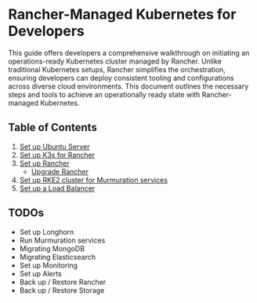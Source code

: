 # Rancher-Managed Kubernetes for Developers

This guide offers developers a comprehensive walkthrough on initiating an operations-ready Kubernetes cluster managed by Rancher. Unlike traditional Kubernetes setups, Rancher simplifies the orchestration, ensuring developers can deploy consistent tooling and configurations across diverse cloud environments. This document outlines the necessary steps and tools to achieve an operationally ready state with Rancher-managed Kubernetes.

## Table of Contents

1. [Set up Ubuntu Server](01-setup-ubuntu/README.md)
2. [Set up K3s for Rancher](02-setup-k3s/README.md)
3. [Set up Rancher](03-setup-rancher/README.md)
    - [Upgrade Rancher](03-setup-rancher/upgrade-rancher.md)
4. [Set up RKE2 cluster for Murmuration services](04-setup-rke2-cluster/README.md)
5. [Set up a Load Balancer](05-setup-lb/README.md)

## TODOs

- Set up Longhorn
- Run Murmuration services
- Migrating MongoDB
- Migrating Elasticsearch
- Set up Monitoring
- Set up Alerts
- Back up / Restore Rancher
- Back up / Restore Storage
